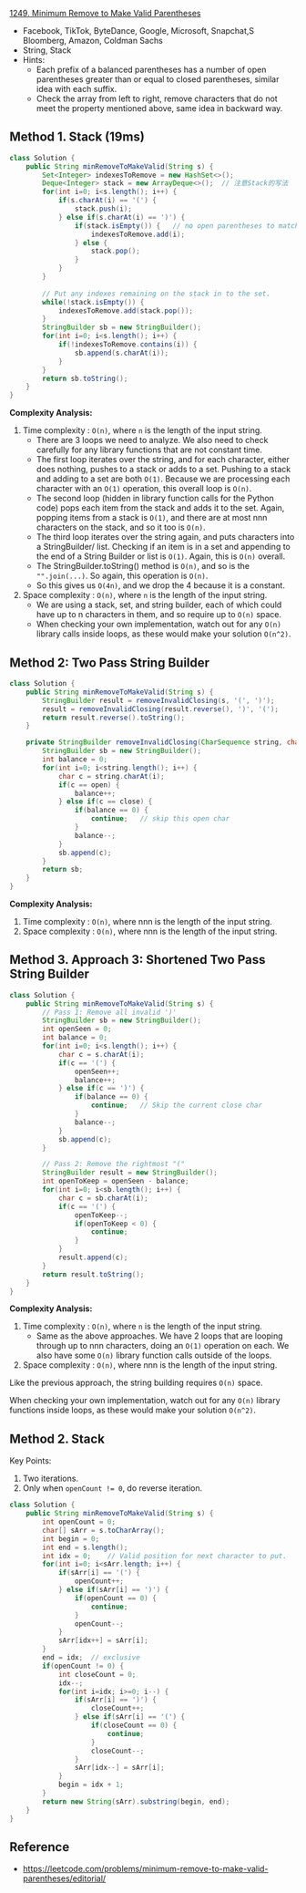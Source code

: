[1249. Minimum Remove to Make Valid Parentheses](https://leetcode.com/problems/minimum-remove-to-make-valid-parentheses/)

* Facebook, TikTok, ByteDance, Google, Microsoft, Snapchat,S Bloomberg, Amazon, Coldman Sachs
* String, Stack
* Hints:
    * Each prefix of a balanced parentheses has a number of open parentheses greater than or equal
    to closed parentheses, similar idea with each suffix.
    * Check the array from left to right, remove characters that do not meet the property mentioned
    above, same idea in backward way.
    
    
## Method 1. Stack (19ms)
```java
class Solution {
    public String minRemoveToMakeValid(String s) {
        Set<Integer> indexesToRemove = new HashSet<>();
        Deque<Integer> stack = new ArrayDeque<>();  // 注意Stack的写法
        for(int i=0; i<s.length(); i++) {
            if(s.charAt(i) == '(') {
                stack.push(i);
            } else if(s.charAt(i) == ')') {
                if(stack.isEmpty()) {   // no open parentheses to match this ')'
                    indexesToRemove.add(i); 
                } else {
                    stack.pop();
                }
            }
        }
        
        // Put any indexes remaining on the stack in to the set.
        while(!stack.isEmpty()) {
            indexesToRemove.add(stack.pop());
        }
        StringBuilder sb = new StringBuilder();
        for(int i=0; i<s.length(); i++) {
            if(!indexesToRemove.contains(i)) {
                sb.append(s.charAt(i));
            }
        }
        return sb.toString();
    }
}
```
**Complexity Analysis:**
1. Time complexity : `O(n)`, where `n` is the length of the input string.
    * There are 3 loops we need to analyze. We also need to check carefully for any library functions that are not constant time.
    * The first loop iterates over the string, and for each character, either does nothing, pushes to a stack or adds to a set. Pushing to a stack and adding to a set are both `O(1)`. Because we are processing each character with an `O(1)` operation, this overall loop is `O(n)`.
    * The second loop (hidden in library function calls for the Python code) pops each item from the stack and adds it to the set. Again, popping items from a stack is `O(1)`, and there are at most nnn characters on the stack, and so it too is `O(n)`.
    * The third loop iterates over the string again, and puts characters into a StringBuilder/ list. Checking if an item is in a set and appending to the end of a String Builder or list is `O(1)`. Again, this is `O(n)` overall.
    * The StringBuilder.toString() method is `O(n)`, and so is the `"".join(...)`. So again, this operation is `O(n)`.
    * So this gives us `O(4n)`, and we drop the 4 because it is a constant.
2. Space complexity : `O(n)`, where `n` is the length of the input string.
    * We are using a stack, set, and string builder, each of which could have up to n characters in them, and so require up to `O(n)` space.
    * When checking your own implementation, watch out for any `O(n)` library calls inside loops, as these would make your solution `O(n^2)`.


## Method 2: Two Pass String Builder
```Java
class Solution {
    public String minRemoveToMakeValid(String s) {
        StringBuilder result = removeInvalidClosing(s, '(', ')');
        result = removeInvalidClosing(result.reverse(), ')', '(');
        return result.reverse().toString();
    }

    private StringBuilder removeInvalidClosing(CharSequence string, char open, char close) {
        StringBuilder sb = new StringBuilder();
        int balance = 0;
        for(int i=0; i<string.length(); i++) {
            char c = string.charAt(i);
            if(c == open) {
                balance++;
            } else if(c == close) {
                if(balance == 0) {
                    continue;   // skip this open char
                }
                balance--;
            }
            sb.append(c);
        }
        return sb;
    }
}
```
**Complexity Analysis:**
1. Time complexity : `O(n)`, where nnn is the length of the input string.
2. Space complexity : `O(n)`, where nnn is the length of the input string.


## Method 3. Approach 3: Shortened Two Pass String Builder
```Java
class Solution {
    public String minRemoveToMakeValid(String s) {
        // Pass 1: Remove all invalid ')'
        StringBuilder sb = new StringBuilder();
        int openSeen = 0;
        int balance = 0;
        for(int i=0; i<s.length(); i++) {
            char c = s.charAt(i);
            if(c == '(') {
                openSeen++;
                balance++;
            } else if(c == ')') {
                if(balance == 0) {
                    continue;   // Skip the current close char
                }
                balance--;
            }
            sb.append(c);
        }

        // Pass 2: Remove the rightmost "("
        StringBuilder result = new StringBuilder();
        int openToKeep = openSeen - balance;
        for(int i=0; i<sb.length(); i++) {
            char c = sb.charAt(i);
            if(c == '(') {
                openToKeep--;
                if(openToKeep < 0) {
                    continue;
                }
            }
            result.append(c);
        }
        return result.toString();
    }
}
```
**Complexity Analysis:**
1. Time complexity : `O(n)`, where `n` is the length of the input string.
    * Same as the above approaches. We have 2 loops that are looping through up to nnn characters, doing an `O(1)` operation on each. We also have some `O(n)` library function calls outside of the loops.
2. Space complexity : `O(n)`, where nnn is the length of the input string.

Like the previous approach, the string building requires `O(n)` space.

When checking your own implementation, watch out for any `O(n)` library functions inside loops, as these would make your solution `O(n^2)`.


## Method 2. Stack
Key Points:
1. Two iterations.
2. Only when `openCount != 0`, do reverse iteration.

```java
class Solution {
    public String minRemoveToMakeValid(String s) {
        int openCount = 0;
        char[] sArr = s.toCharArray();
        int begin = 0;
        int end = s.length();
        int idx = 0;    // Valid position for next character to put.
        for(int i=0; i<sArr.length; i++) {
            if(sArr[i] == '(') {
                openCount++;
            } else if(sArr[i] == ')') {
                if(openCount == 0) {
                    continue;
                }
                openCount--;
            }
            sArr[idx++] = sArr[i];
        }
        end = idx;  // exclusive
        if(openCount != 0) {
            int closeCount = 0;
            idx--;
            for(int i=idx; i>=0; i--) {
                if(sArr[i] == ')') {
                    closeCount++;
                } else if(sArr[i] == '(') {
                    if(closeCount == 0) {
                        continue;
                    }
                    closeCount--;
                }
                sArr[idx--] = sArr[i];
            }
            begin = idx + 1;
        }
        return new String(sArr).substring(begin, end);
    }
}
```


## Reference
* https://leetcode.com/problems/minimum-remove-to-make-valid-parentheses/editorial/